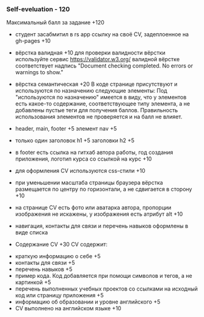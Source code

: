 ### Self-eveluation - 120

Максимальный балл за задание +120

- студент засабмитил в rs app ссылку на своё CV, задеплоенное на gh-pages +10

- вёрстка валидная +10 для проверки валидности вёрстки используйте сервис
  https://validator.w3.org/ валидной вёрстке соответствует надпись "Document
  checking completed. No errors or warnings to show."

- вёрстка семантическая +20 В коде странице присутствуют и используются по
  назначению следующие элементы: Под "используются по назначению" имеется в
  виду, что у элементов есть какое-то содержание, соответствующее типу элемента,
  а не добавлены пустые теги для получения баллов. Правильность использования
  элементов не проверяется и на балл не влияет.
- header, main, footer +5 элемент nav +5
- только один заголовок h1 +5 заголовки h2 +5

- в footer есть ссылка на гитхаб автора работы, год создания приложения, логотип
  курса со ссылкой на курс +10

- для оформления СV используются css-стили +10

- при уменьшении масштаба страницы браузера вёрстка размещается по центру по
  горизонтали, а не сдвигается в сторону +10

- на странице СV есть фото или аватарка автора, пропорции изображения не
  искажены, у изображения есть атрибут alt +10

- навигация, контакты для связи и перечень навыков оформлены в виде списка

- Содержание CV +30 CV содержит:

* краткую информацию о себе +5
* контакты для связи +5
* перечень навыков +5
* пример кода. Код добавляется при помощи символов и тегов, а не картинкой +5
* перечень выполненных учебных проектов со ссылками на исходный код или страницу
  приложения +5
* информацию об образовании и уровне английского +5
* CV выполнено на английском языке +10
